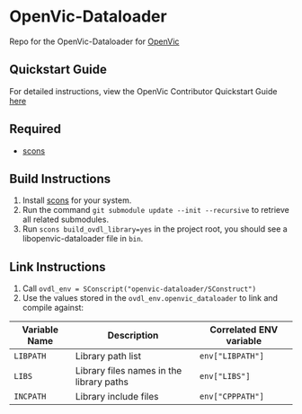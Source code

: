 # OpenVic-Dataloader
Repo for the OpenVic-Dataloader for [OpenVic](https://github.com/OpenVicProject/OpenVic)

## Quickstart Guide
For detailed instructions, view the OpenVic Contributor Quickstart Guide [here](https://github.com/OpenVicProject/OpenVic/blob/master/docs/contribution-quickstart-guide.md)

## Required
* [scons](https://scons.org/)

## Build Instructions
1. Install [scons](https://scons.org/) for your system.
2. Run the command `git submodule update --init --recursive` to retrieve all related submodules.
3. Run `scons build_ovdl_library=yes` in the project root, you should see a libopenvic-dataloader file in `bin`.

## Link Instructions
1. Call `ovdl_env = SConscript("openvic-dataloader/SConstruct")`
2. Use the values stored in the `ovdl_env.openvic_dataloader` to link and compile against:

| Variable Name | Description                               | Correlated ENV variable   |
| ---           | ---                                       | ---                       |
| `LIBPATH`     | Library path list                         | `env["LIBPATH"]`          |
| `LIBS`        | Library files names in the library paths  | `env["LIBS"]`             |
| `INCPATH`     | Library include files                     | `env["CPPPATH"]`          |
